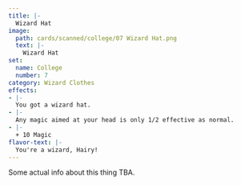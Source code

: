```yaml
---
title: |-
  Wizard Hat
image: 
  path: cards/scanned/college/07 Wizard Hat.png
  text: |-
    Wizard Hat
set:
  name: College
  number: 7
category: Wizard Clothes
effects: 
- |-
  You got a wizard hat.
- |-
  Any magic aimed at your head is only 1/2 effective as normal.
- |-
  + 10 Magic
flavor-text: |-
  You're a wizard, Hairy!
---
```

Some actual info about this thing TBA.
